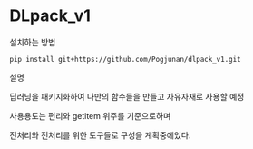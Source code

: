 # DLpack_v1

설치하는 방법

```
pip install git+https://github.com/Pogjunan/dlpack_v1.git
```


설명

딥러닝을 패키지화하여 나만의 함수들을 만들고 자유자재로 사용할 예정

사용용도는 편리와 getitem 위주를 기준으로하며

전처리와 전처리를 위한 도구들로 구성을 계획중에있다.



